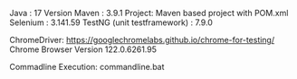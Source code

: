 Java : 17 Version
Maven :  3.9.1
Project: Maven based project with POM.xml
Selenium : 3.141.59
TestNG (unit testframework) : 7.9.0

ChromeDriver: https://googlechromelabs.github.io/chrome-for-testing/
Chrome Browser Version 122.0.6261.95

Commadline Execution: commandline.bat
